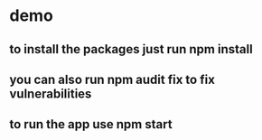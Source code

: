 # demo

## to install the packages just run npm install

## you can also run npm audit fix to fix vulnerabilities

## to run the app use npm start